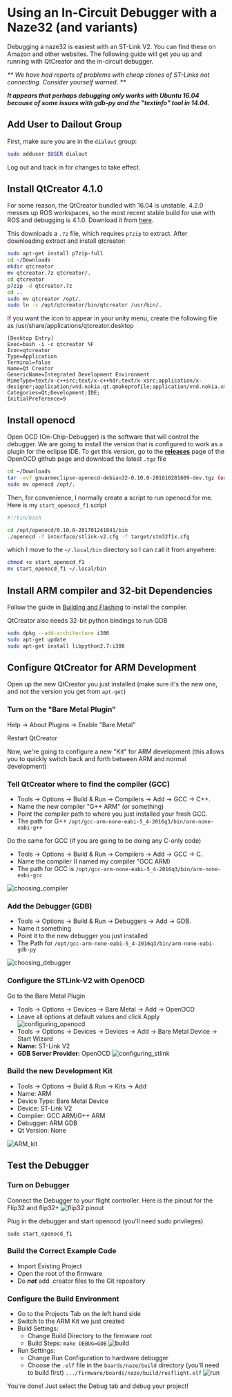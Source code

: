 # Using an In-Circuit Debugger with a Naze32 (and variants)

Debugging a naze32 is easiest with an ST-Link V2.  You can find these on Amazon and other websites. The following guide will get you up and running with QtCreator and the in-circuit debugger.

_** We have had reports of problems with cheap clones of ST-Links not connecting.  Consider yourself warned. **_

_**It appears that perhaps debugging only works with Ubuntu 16.04 because of some issues with gdb-py and the "textinfo" tool in 14.04.**_

## Add User to Dailout Group

First, make sure you are in the `dialout` group:

``` bash
sudo adduser $USER dialout
```

Log out and back in for changes to take effect.

## Install QtCreator 4.1.0

For some reason, the QtCreator bundled with 16.04 is unstable.  4.2.0 messes up ROS workspaces, so the most recent stable build for use with ROS and debugging is 4.1.0.  Download it from [here](https://download.qt.io/official_releases/qtcreator/4.1/4.1.0/installer_source/linux_gcc_64_rhel66/qtcreator.7z).

This downloads a `.7z` file, which requires `p7zip` to extract.  After downloading extract and install qtcreator:

```bash
sudo apt-get install p7zip-full
cd ~/Downloads
mkdir qtcreator
mv qtcreator.7z qtcreator/.
cd qtcreator
p7zip -d qtcreator.7z
cd ..
sudo mv qtcreator /opt/.
sudo ln -s /opt/qtcreator/bin/qtcreator /usr/bin/.
```

If you want the icon to appear in your unity menu, create the following file as /usr/share/applications/qtcreator.desktop

```
[Desktop Entry]
Exec=bash -i -c qtcreator %F
Icon=qtcreator
Type=Application
Terminal=false
Name=Qt Creator
GenericName=Integrated Development Environment
MimeType=text/x-c++src;text/x-c++hdr;text/x-xsrc;application/x-designer;application/vnd.nokia.qt.qmakeprofile;application/vnd.nokia.xml.qt.resource;
Categories=Qt;Development;IDE;
InitialPreference=9
```


## Install openocd

Open OCD (On-Chip-Debugger) is the software that will control the debugger.  We are going to install the version that is configured to work as a plugin for the eclipse IDE.  To get this version, go to the **[releases](https://github.com/gnuarmeclipse/openocd/releases)** page of the OpenOCD github page and download the latest `.tgz` file


```bash
cd ~/Downloads
tar -xvf gnuarmeclipse-openocd-debian32-0.10.0-201610281609-dev.tgz (or whatever)
sudo mv openocd /opt/.
```

Then, for convenience, I normally create a script to run openocd for me.  Here is my `start_openocd_f1` script

``` bash
#!/bin/bash

cd /opt/openocd/0.10.0-201701241841/bin
./openocd -f interface/stlink-v2.cfg -f target/stm32f1x.cfg
```

which I move to the `~/.local/bin` directory so I can call it from anywhere:

``` bash
chmod +x start_openocd_f1
mv start_openocd_f1 ~/.local/bin
```

## Install ARM compiler and 32-bit Dependencies

Follow the guide in [Building and Flashing](/developer-guide/building-flashing.md) to install the compiler.

QtCreator also needs 32-bit python bindings to run GDB

``` bash
sudo dpkg --add-architecture i386
sudo apt-get update
sudo apt-get install libpython2.7:i386
```

## Configure QtCreator for ARM Development

Open up the new QtCreator you just installed (make sure it's the new one, and not the version you get from `apt-get`)

### Turn on the "Bare Metal Plugin"

Help -> About Plugins -> Enable "Bare Metal"

Restart QtCreator

Now, we're going to configure a new "Kit" for ARM development (this allows you to quickly switch back and forth between ARM and normal development)

### Tell QtCreator where to find the compiler (GCC)

* Tools -> Options -> Build & Run -> Compilers -> Add -> GCC -> C++.  
* Name the new compiler "G++ ARM" (or something)
* Point the compiler path to where you just installed your fresh GCC.
* The path for G++ `/opt/gcc-arm-none-eabi-5_4-2016q3/bin/arm-none-eabi-g++`

Do the same for GCC (if you are going to be doing any C-only code)

* Tools -> Options -> Build & Run -> Compilers -> Add -> GCC -> C.  
* Name the compiler (I named my compiler "GCC ARM)
* The path for GCC is `/opt/gcc-arm-none-eabi-5_4-2016q3/bin/arm-none-eabi-gcc`

![choosing_compiler](images/choosing_compiler_screenshot.png)

### Add the Debugger (GDB)

* Tools -> Options -> Build & Run -> Debuggers -> Add -> GDB.
* Name it something
* Point it to the new debugger you just installed
* The Path for `/opt/gcc-arm-none-eabi-5_4-2016q3/bin/arm-none-eabi-gdb-py`

![choosing_debugger](images/choosing_debugger.png)

### Configure the STLink-V2 with OpenOCD

Go to the Bare Metal Plugin

* Tools -> Options -> Devices -> Bare Metal -> Add -> OpenOCD
* Leave all options at default values and click Apply
![configuring_openocd](images/configuring_OpenOCD.png)
* Tools -> Options -> Devices -> Devices -> Add -> Bare Metal Device -> Start Wizard
* **Name:** ST-Link V2
* **GDB Server Provider:** OpenOCD
![configuring_stlink](images/configuring_STLink.png)


### Build the new Development Kit

* Tools -> Options -> Build & Run -> Kits -> Add
* Name: ARM
* Device Type: Bare Metal Device
* Device: ST-Link V2
* Compiler: GCC ARM/G++ ARM
* Debugger: ARM GDB
* Qt Version: None

![ARM_kit](images/ARM_kit.png)


## Test the Debugger

### Turn on Debugger

Connect the Debugger to your flight controller.  Here is the pinout for the Flip32 and flip32+
![flip32 pinout](http://www.dronetrest.com/uploads/db5290/694/14344b7ed01cb324.jpg)

Plug in the debugger and start openocd (you'll need sudo privileges)

`sudo start_openocd_f1`

### Build the Correct Example Code

* Import Existing Project
* Open the root of the firmware
* Do _**not**_ add .creator files to the Git repository

### Configure the Build Environment

* Go to the Projects Tab on the left hand side
* Switch to the ARM Kit we just created
* Build Settings:
    * Change Build Directory to the firmware root
    * Build Steps: `make DEBUG=GDB`
![build](images/build.png)
* Run Settings:
    * Change Run Configuration to hardware debugger
    * Choose the `.elf` file in the `boards/naze/build` directory (you'll need to build first) `.../firmware/boards/naze/build/rosflight.elf`
![run](images/run.png)

You're done!  Just select the Debug tab and debug your project!
